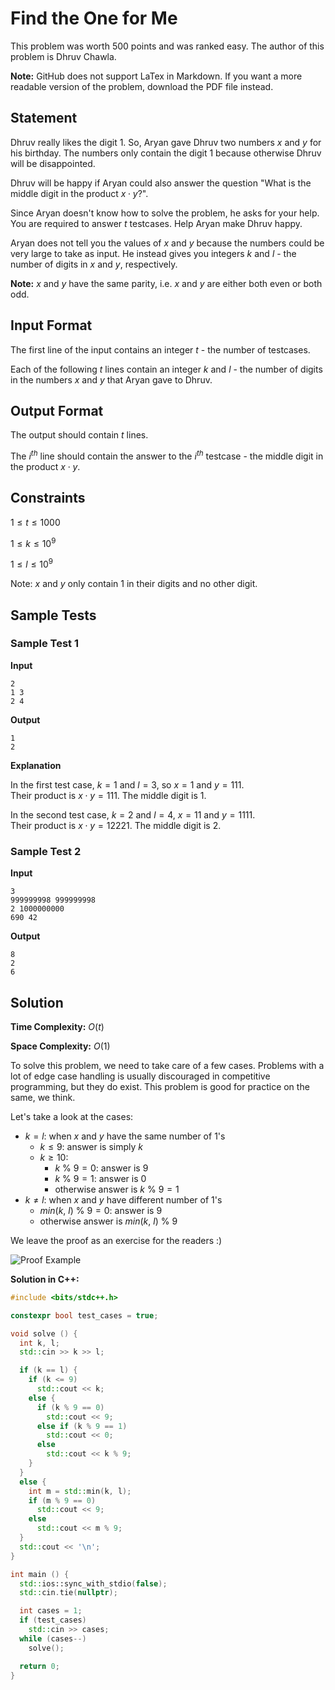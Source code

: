 # Find the One for Me

This problem was worth $500$ points and was ranked easy. The author of this problem is Dhruv Chawla.

**Note:** GitHub does not support LaTex in Markdown. If you want a more readable version of the problem, download the PDF file instead.



## Statement

Dhruv really likes the digit $1$. So, Aryan gave Dhruv two numbers $x$ and $y$ for his birthday. The numbers only contain the digit $1$ because otherwise Dhruv will be disappointed.

Dhruv will be happy if Aryan could also answer the question "What is the middle digit in the product $x \cdot y$?".

Since Aryan doesn't know how to solve the problem, he asks for your help. You are required to answer $t$ testcases. Help Aryan make Dhruv happy.

Aryan does not tell you the values of $x$ and $y$ because the numbers could be very large to take as input. He instead gives you integers $k$ and $l$ - the number of digits in $x$ and $y$, respectively. 

**Note:** $x$ and $y$ have the same parity, i.e. $x$ and $y$ are either both even or both odd.



## Input Format

The first line of the input contains an integer $t$ - the number of testcases.

Each of the following $t$ lines contain an integer $k$ and $l$ - the number of digits in the numbers $x$ and $y$ that Aryan gave to Dhruv.



## Output Format

The output should contain $t$ lines.

The $i^{th}$ line should contain the answer to the $i^{th}$ testcase - the middle digit in the product $x \cdot y$.



## Constraints

$1 \le t \le 1000$

$1 \le k \le 10^9$

$1 \le l \le 10^9$

Note: $x$ and $y$ only contain $1$ in their digits and no other digit.



## Sample Tests

### Sample Test 1

**Input**

```
2
1 3
2 4
```

**Output**

```
1
2
```

**Explanation**

In the first test case, $k = 1$ and $l = 3$, so $x = 1$ and $y = 111$.<br>
Their product is $x \cdot y = 111$. The middle digit is $1$.

In the second test case, $k = 2$ and $l = 4$, $x = 11$ and $y = 1111$.<br>
Their product is $x \cdot y = 12221$. The middle digit is $2$.

### Sample Test 2

**Input**

```
3
999999998 999999998
2 1000000000
690 42
```

**Output**

```
8
2
6
```

## Solution

**Time Complexity:** $O(t)$

**Space Complexity:** $O(1)$

To solve this problem, we need to take care of a few cases. Problems with a lot of edge case handling is usually discouraged in competitive programming, but they do exist. This problem is good for practice on the same, we think.

Let's take a look at the cases:

- $k = l$: when $x$ and $y$ have the same number of $1$'s
  - $k \le 9$: answer is simply $k$
  - $k \ge 10$:
    - $k\ \%\ 9 = 0$: answer is $9$
    - $k\ \%\ 9 = 1$: answer is $0$
    - otherwise answer is $k\ \%\ 9 = 1$
- $k \ne l$: when $x$ and $y$ have different number of $1$'s
  - $min(k,\ l)\ \%\ 9 = 0$: answer is $9$
  - otherwise answer is $min(k,\ l)\ \%\ 9$

We leave the proof as an exercise for the readers :)

![Proof Example](/home/arrow/Desktop/Projects/Github/NexCode/find-the-one-for-me/find-the-one-for-me-example.jpeg)

**Solution in C++:**

```cpp
#include <bits/stdc++.h>

constexpr bool test_cases = true;

void solve () {
  int k, l;
  std::cin >> k >> l;

  if (k == l) {
    if (k <= 9)
      std::cout << k;
    else {
      if (k % 9 == 0)
        std::cout << 9;
      else if (k % 9 == 1)
        std::cout << 0;
      else
        std::cout << k % 9;
    }
  }
  else {
    int m = std::min(k, l);
    if (m % 9 == 0)
      std::cout << 9;
    else
      std::cout << m % 9;
  }
  std::cout << '\n';
}

int main () {
  std::ios::sync_with_stdio(false);
  std::cin.tie(nullptr);

  int cases = 1;
  if (test_cases)
    std::cin >> cases;
  while (cases--)
    solve();

  return 0;
}
```
